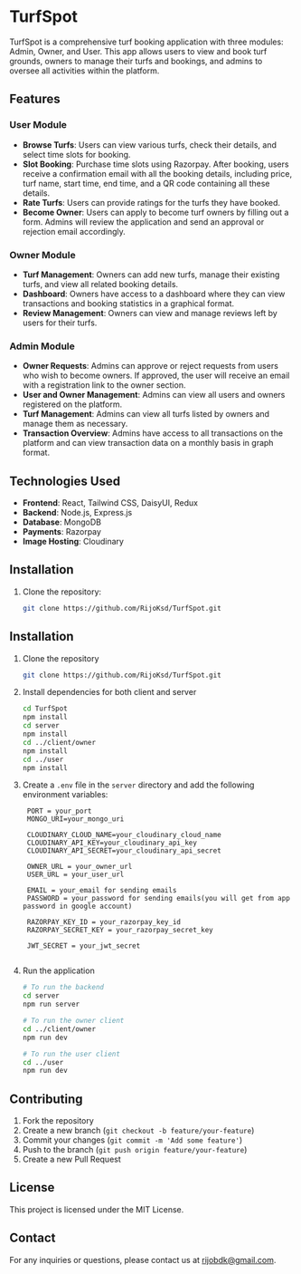 # TurfSpot

TurfSpot is a comprehensive turf booking application with three modules: Admin, Owner, and User. This app allows users to view and book turf grounds, owners to manage their turfs and bookings, and admins to oversee all activities within the platform.

## Features

### User Module

- **Browse Turfs**: Users can view various turfs, check their details, and select time slots for booking.
- **Slot Booking**: Purchase time slots using Razorpay. After booking, users receive a confirmation email with all the booking details, including price, turf name, start time, end time, and a QR code containing all these details.
- **Rate Turfs**: Users can provide ratings for the turfs they have booked.
- **Become Owner**: Users can apply to become turf owners by filling out a form. Admins will review the application and send an approval or rejection email accordingly.

### Owner Module

- **Turf Management**: Owners can add new turfs, manage their existing turfs, and view all related booking details.
- **Dashboard**: Owners have access to a dashboard where they can view transactions and booking statistics in a graphical format.
- **Review Management**: Owners can view and manage reviews left by users for their turfs.

### Admin Module

- **Owner Requests**: Admins can approve or reject requests from users who wish to become owners. If approved, the user will receive an email with a registration link to the owner section.
- **User and Owner Management**: Admins can view all users and owners registered on the platform.
- **Turf Management**: Admins can view all turfs listed by owners and manage them as necessary.
- **Transaction Overview**: Admins have access to all transactions on the platform and can view transaction data on a monthly basis in graph format.

## Technologies Used

- **Frontend**: React, Tailwind CSS, DaisyUI, Redux
- **Backend**: Node.js, Express.js
- **Database**: MongoDB
- **Payments**: Razorpay
- **Image Hosting**: Cloudinary

## Installation

1. Clone the repository:
   ```bash
   git clone https://github.com/RijoKsd/TurfSpot.git
   ```

## Installation

1. Clone the repository
   ```bash
   git clone https://github.com/RijoKsd/TurfSpot.git
   ```
2. Install dependencies for both client and server
   ```bash
   cd TurfSpot
   npm install
   cd server
   npm install
   cd ../client/owner
   npm install
   cd ../user
   npm install
   ```
3. Create a `.env` file in the `server` directory and add the following environment variables:

   ```env
    PORT = your_port
    MONGO_URI=your_mongo_uri

    CLOUDINARY_CLOUD_NAME=your_cloudinary_cloud_name
    CLOUDINARY_API_KEY=your_cloudinary_api_key
    CLOUDINARY_API_SECRET=your_cloudinary_api_secret

    OWNER_URL = your_owner_url
    USER_URL = your_user_url

    EMAIL = your_email for sending emails
    PASSWORD = your_password for sending emails(you will get from app password in google account)

    RAZORPAY_KEY_ID = your_razorpay_key_id
    RAZORPAY_SECRET_KEY = your_razorpay_secret_key
   
    JWT_SECRET = your_jwt_secret


   ```

4. Run the application

   ```bash
   # To run the backend
   cd server
   npm run server

   # To run the owner client
   cd ../client/owner
   npm run dev

   # To run the user client
   cd ../user
   npm run dev
   ```

## Contributing

1. Fork the repository
2. Create a new branch (`git checkout -b feature/your-feature`)
3. Commit your changes (`git commit -m 'Add some feature'`)
4. Push to the branch (`git push origin feature/your-feature`)
5. Create a new Pull Request

## License

This project is licensed under the MIT License.

## Contact

For any inquiries or questions, please contact us at [rijobdk@gmail.com](mailto:rijobdk@gmail.com).

```

```

